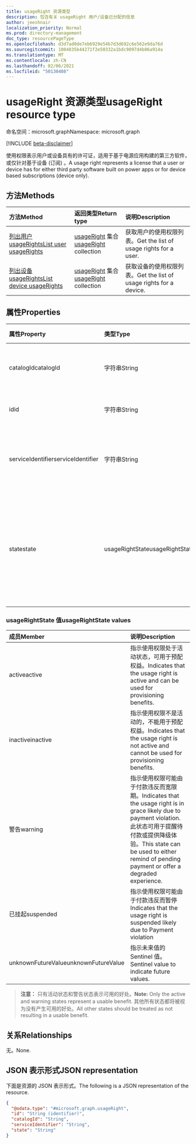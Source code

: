 ```yaml
---
title: usageRight 资源类型
description: 包含有关 usageRight 用户/设备已分配的信息
author: jeeshnair
localization_priority: Normal
ms.prod: directory-management
doc_type: resourcePageType
ms.openlocfilehash: d3d7ad0de7eb6929e54b7d3d692c6e562e9da76d
ms.sourcegitcommit: 1004835b44271f2e50332a1bdc9097d4b06a914a
ms.translationtype: MT
ms.contentlocale: zh-CN
ms.lasthandoff: 02/06/2021
ms.locfileid: "50130408"
---
```

# <a name="usageright-resource-type"></a><span data-ttu-id="f616b-103">usageRight 资源类型</span><span class="sxs-lookup"><span data-stu-id="f616b-103">usageRight resource type</span></span>

<span data-ttu-id="f616b-104">命名空间：microsoft.graph</span><span class="sxs-lookup"><span data-stu-id="f616b-104">Namespace: microsoft.graph</span></span>

[!INCLUDE [beta-disclaimer](../../includes/beta-disclaimer.md)]

<span data-ttu-id="f616b-105">使用权限表示用户或设备具有的许可证，适用于基于电源应用构建的第三方软件，或仅针对基于设备 (订阅) 。</span><span class="sxs-lookup"><span data-stu-id="f616b-105">A usage right represents a license that a user or device has for either third party software built on power apps or for device based subscriptions (device only).</span></span>

## <a name="methods"></a><span data-ttu-id="f616b-106">方法</span><span class="sxs-lookup"><span data-stu-id="f616b-106">Methods</span></span>

|<span data-ttu-id="f616b-107">方法</span><span class="sxs-lookup"><span data-stu-id="f616b-107">Method</span></span>|<span data-ttu-id="f616b-108">返回类型</span><span class="sxs-lookup"><span data-stu-id="f616b-108">Return type</span></span>|<span data-ttu-id="f616b-109">说明</span><span class="sxs-lookup"><span data-stu-id="f616b-109">Description</span></span>|
|:---|:---|:---|
|[<span data-ttu-id="f616b-110">列出用户 usageRights</span><span class="sxs-lookup"><span data-stu-id="f616b-110">List user usageRights</span></span>](../api/user-list-usagerights.md)|<span data-ttu-id="f616b-111">[usageRight](../resources/usageright.md) 集合</span><span class="sxs-lookup"><span data-stu-id="f616b-111">[usageRight](../resources/usageright.md) collection</span></span>|<span data-ttu-id="f616b-112">获取用户的使用权限列表。</span><span class="sxs-lookup"><span data-stu-id="f616b-112">Get the list of usage rights for a user.</span></span>|
|[<span data-ttu-id="f616b-113">列出设备 usageRights</span><span class="sxs-lookup"><span data-stu-id="f616b-113">List device usageRights</span></span>](../api/device-list-usagerights.md)|<span data-ttu-id="f616b-114">[usageRight](../resources/usageright.md) 集合</span><span class="sxs-lookup"><span data-stu-id="f616b-114">[usageRight](../resources/usageright.md) collection</span></span>|<span data-ttu-id="f616b-115">获取设备的使用权限列表。</span><span class="sxs-lookup"><span data-stu-id="f616b-115">Get the list of usage rights for a device.</span></span>|

## <a name="properties"></a><span data-ttu-id="f616b-116">属性</span><span class="sxs-lookup"><span data-stu-id="f616b-116">Properties</span></span>

|<span data-ttu-id="f616b-117">属性</span><span class="sxs-lookup"><span data-stu-id="f616b-117">Property</span></span>|<span data-ttu-id="f616b-118">类型</span><span class="sxs-lookup"><span data-stu-id="f616b-118">Type</span></span>|<span data-ttu-id="f616b-119">说明</span><span class="sxs-lookup"><span data-stu-id="f616b-119">Description</span></span>|
|:---|:---|:---|
|<span data-ttu-id="f616b-120">catalogId</span><span class="sxs-lookup"><span data-stu-id="f616b-120">catalogId</span></span>|<span data-ttu-id="f616b-121">字符串</span><span class="sxs-lookup"><span data-stu-id="f616b-121">String</span></span>|<span data-ttu-id="f616b-122">与使用权限对应的产品 ID。</span><span class="sxs-lookup"><span data-stu-id="f616b-122">Product id corresponding to the usage right.</span></span>|
|<span data-ttu-id="f616b-123">id</span><span class="sxs-lookup"><span data-stu-id="f616b-123">id</span></span>|<span data-ttu-id="f616b-124">字符串</span><span class="sxs-lookup"><span data-stu-id="f616b-124">String</span></span>|<span data-ttu-id="f616b-125">使用权限的 ID。</span><span class="sxs-lookup"><span data-stu-id="f616b-125">The id of the usage right.</span></span>|
|<span data-ttu-id="f616b-126">serviceIdentifier</span><span class="sxs-lookup"><span data-stu-id="f616b-126">serviceIdentifier</span></span>|<span data-ttu-id="f616b-127">字符串</span><span class="sxs-lookup"><span data-stu-id="f616b-127">String</span></span>|<span data-ttu-id="f616b-128">与使用权限对应的服务的标识符。</span><span class="sxs-lookup"><span data-stu-id="f616b-128">Identifier of the service corresponding to the usage right.</span></span>|
|<span data-ttu-id="f616b-129">state</span><span class="sxs-lookup"><span data-stu-id="f616b-129">state</span></span>|<span data-ttu-id="f616b-130">usageRightState</span><span class="sxs-lookup"><span data-stu-id="f616b-130">usageRightState</span></span>|<span data-ttu-id="f616b-131">使用权限的状态。</span><span class="sxs-lookup"><span data-stu-id="f616b-131">The state of the usage right.</span></span> <span data-ttu-id="f616b-132">可取值为：`active`、`inactive`、`warning`、`suspended`。</span><span class="sxs-lookup"><span data-stu-id="f616b-132">Possible values are: `active`, `inactive`, `warning`, `suspended`.</span></span>|

### <a name="usagerightstate-values"></a><span data-ttu-id="f616b-133">usageRightState 值</span><span class="sxs-lookup"><span data-stu-id="f616b-133">usageRightState values</span></span> 

| <span data-ttu-id="f616b-134">成员</span><span class="sxs-lookup"><span data-stu-id="f616b-134">Member</span></span>             |  <span data-ttu-id="f616b-135">说明</span><span class="sxs-lookup"><span data-stu-id="f616b-135">Description</span></span>               |
| :----------------- |  :------------------------ |
|<span data-ttu-id="f616b-136">active</span><span class="sxs-lookup"><span data-stu-id="f616b-136">active</span></span>              | <span data-ttu-id="f616b-137">指示使用权限处于活动状态，可用于预配权益。</span><span class="sxs-lookup"><span data-stu-id="f616b-137">Indicates that the usage right is active and can be used for provisioning benefits.</span></span>|
|<span data-ttu-id="f616b-138">inactive</span><span class="sxs-lookup"><span data-stu-id="f616b-138">inactive</span></span>                | <span data-ttu-id="f616b-139">指示使用权限不是活动的，不能用于预配权益。</span><span class="sxs-lookup"><span data-stu-id="f616b-139">Indicates that the usage right is not active and cannot be used for provisioning benefits.</span></span>|
|<span data-ttu-id="f616b-140">警告</span><span class="sxs-lookup"><span data-stu-id="f616b-140">warning</span></span>                | <span data-ttu-id="f616b-141">指示使用权限可能由于付款违反而宽限期。</span><span class="sxs-lookup"><span data-stu-id="f616b-141">Indicates that the usage right is in grace likely due to payment violation.</span></span> <span data-ttu-id="f616b-142">此状态可用于提醒待付款或提供降级体验。</span><span class="sxs-lookup"><span data-stu-id="f616b-142">This state can be used to either remind of pending payment or offer a degraded experience.</span></span>|
|<span data-ttu-id="f616b-143">已挂起</span><span class="sxs-lookup"><span data-stu-id="f616b-143">suspended</span></span>                | <span data-ttu-id="f616b-144">指示使用权限可能由于付款违反而暂停</span><span class="sxs-lookup"><span data-stu-id="f616b-144">Indicates that the usage right is suspended likely due to Payment violation</span></span>|
|<span data-ttu-id="f616b-145">unknownFutureValue</span><span class="sxs-lookup"><span data-stu-id="f616b-145">unknownFutureValue</span></span>      | <span data-ttu-id="f616b-146">指示未来值的 Sentinel 值。</span><span class="sxs-lookup"><span data-stu-id="f616b-146">Sentinel value to indicate future values.</span></span> |

><span data-ttu-id="f616b-147">**注意：** 只有活动状态和警告状态表示可用的好处。</span><span class="sxs-lookup"><span data-stu-id="f616b-147">**Note:** Only the active and warning states represent a usable benefit.</span></span> <span data-ttu-id="f616b-148">其他所有状态都将被视为没有产生可用的好处。</span><span class="sxs-lookup"><span data-stu-id="f616b-148">All other states should be treated as not resulting in a usable benefit.</span></span>



## <a name="relationships"></a><span data-ttu-id="f616b-149">关系</span><span class="sxs-lookup"><span data-stu-id="f616b-149">Relationships</span></span>

<span data-ttu-id="f616b-150">无。</span><span class="sxs-lookup"><span data-stu-id="f616b-150">None.</span></span>

## <a name="json-representation"></a><span data-ttu-id="f616b-151">JSON 表示形式</span><span class="sxs-lookup"><span data-stu-id="f616b-151">JSON representation</span></span>

<span data-ttu-id="f616b-152">下面是资源的 JSON 表示形式。</span><span class="sxs-lookup"><span data-stu-id="f616b-152">The following is a JSON representation of the resource.</span></span>
<!-- {
  "blockType": "resource",
  "keyProperty": "id",
  "@odata.type": "microsoft.graph.usageRight",
  "baseType": "",
  "openType": false
}
-->
``` json
{
  "@odata.type": "#microsoft.graph.usageRight",
  "id": "String (identifier)",
  "catalogId": "String",
  "serviceIdentifier": "String",
  "state": "String"
}
```

